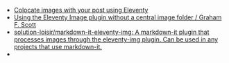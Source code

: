 - [Colocate images with your post using Eleventy](https://scottwhittaker.net/colocate-images-with-post-using-eleventy)
- [Using the Eleventy Image plugin without a central image folder / Graham F. Scott](https://gfscott.com/blog/eleventy-img-without-central-image-directory/)
- [solution-loisir/markdown-it-eleventy-img: A markdown-it plugin that processes images through the eleventy-img plugin. Can be used in any projects that use markdown-it.](https://github.com/solution-loisir/markdown-it-eleventy-img)
- 
